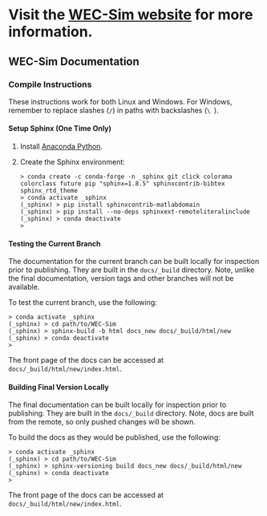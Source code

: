 # Visit the [WEC-Sim website](http://wec-sim.github.io/WEC-Sim) for more information.

## WEC-Sim Documentation

### Compile Instructions

These instructions work for both Linux and Windows. For Windows, remember to
replace slashes (`/`) in paths with backslashes (`\ `).

#### Setup Sphinx (One Time Only)

1. Install [Anaconda Python](https://www.anaconda.com/distribution/).

2. Create the Sphinx environment:
   
   ```
   > conda create -c conda-forge -n _sphinx git click colorama colorclass future pip "sphinx=1.8.5" sphinxcontrib-bibtex sphinx_rtd_theme 
   > conda activate _sphinx
   (_sphinx) > pip install sphinxcontrib-matlabdomain
   (_sphinx) > pip install --no-deps sphinxext-remoteliteralinclude
   (_sphinx) > conda deactivate
   >
   ```

#### Testing the Current Branch

The documentation for the current branch can be built locally for inspection 
prior to publishing. They are built in the `docs/_build` directory. Note, 
unlike the final documentation, version tags and other branches will not be 
available. 

To test the current branch, use the following:

```
> conda activate _sphinx
(_sphinx) > cd path/to/WEC-Sim
(_sphinx) > sphinx-build -b html docs_new docs/_build/html/new
(_sphinx) > conda deactivate
>
```

The front page of the docs can be accessed at 
`docs/_build/html/new/index.html`. 

#### Building Final Version Locally

The final documentation can be built locally for inspection prior to 
publishing. They are built in the `docs/_build` directory. Note, docs are built 
from the remote, so only pushed changes will be shown. 

To build the docs as they would be published, use the following:

```
> conda activate _sphinx
(_sphinx) > cd path/to/WEC-Sim
(_sphinx) > sphinx-versioning build docs_new docs/_build/html/new
(_sphinx) > conda deactivate
>
```

The front page of the docs can be accessed at 
`docs/_build/html/new/index.html`. 
